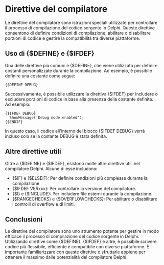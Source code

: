 # Direttive del compilatore

Le direttive del compilatore sono istruzioni speciali utilizzate per controllare il processo di compilazione del codice sorgente in Delphi. Queste direttive consentono di definire condizioni di compilazione, abilitare o disabilitare porzioni di codice e gestire la compatibilità tra diverse piattaforme.

## Uso di {$DEFINE} e {$IFDEF}

Una delle direttive più comuni è {$DEFINE}, che viene utilizzata per definire costanti personalizzate durante la compilazione. Ad esempio, è possibile definire una costante come segue:

```
{$DEFINE DEBUG}
```

Successivamente, è possibile utilizzare la direttiva {$IFDEF} per includere o escludere porzioni di codice in base alla presenza della costante definita. Ad esempio:

```
{$IFDEF DEBUG}
  ShowMessage('Debug mode enabled');
{$ENDIF}
```

In questo caso, il codice all'interno del blocco {$IFDEF DEBUG} verrà incluso solo se la costante DEBUG è stata definita.

## Altre direttive utili

Oltre a {$DEFINE} e {$IFDEF}, esistono molte altre direttive utili nel compilatore Delphi. Alcune di esse includono:

- {$IF} e {$ELSEIF}: Per definire condizioni più complesse durante la compilazione.
- {$IFDEF VERxxx}: Per controllare la versione del compilatore.
- {$I} e {$INCLUDE}: Per includere file esterni durante la compilazione.
- {$RANGECHECKS} e {$OVERFLOWCHECKS}: Per abilitare o disabilitare i controlli di overflow e di limiti.

## Conclusioni

Le direttive del compilatore sono uno strumento potente per gestire in modo efficace il processo di compilazione del codice sorgente in Delphi. Utilizzando direttive come {$DEFINE}, {$IFDEF} e altre, è possibile scrivere codice più flessibile, efficiente e compatibile con diverse piattaforme. È importante familiarizzare con queste direttive e sfruttarle appieno per ottenere il massimo dalle potenzialità del compilatore Delphi.